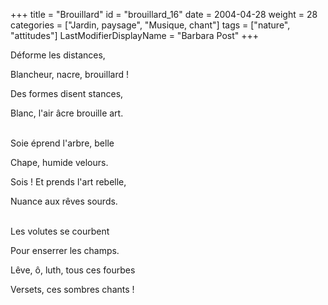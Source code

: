 +++
title = "Brouillard"
id = "brouillard_16"
date = 2004-04-28
weight = 28
categories = ["Jardin, paysage", "Musique, chant"]
tags = ["nature", "attitudes"]
LastModifierDisplayName = "Barbara Post"
+++

Déforme les distances,

Blancheur, nacre, brouillard !

Des formes disent stances,

Blanc, l'air âcre brouille art.

 \
Soie éprend l'arbre, belle

Chape, humide velours.

Sois ! Et prends l'art rebelle,

Nuance aux rêves sourds.

 \
Les volutes se courbent

Pour enserrer les champs.

Lêve, ô, luth, tous ces fourbes

Versets, ces sombres chants !
